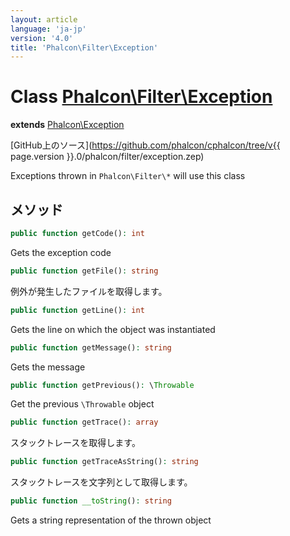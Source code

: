 ```yaml
---
layout: article
language: 'ja-jp'
version: '4.0'
title: 'Phalcon\Filter\Exception'
---
```

# Class [Phalcon\Filter\Exception](Phalcon_Filter_Exception)

**extends** [Phalcon\Exception](Phalcon_Exception)

[GitHub上のソース](https://github.com/phalcon/cphalcon/tree/v{{ page.version }}.0/phalcon/filter/exception.zep)

Exceptions thrown in `Phalcon\Filter\*` will use this class

## メソッド

```php
public function getCode(): int
```

Gets the exception code

```php
public function getFile(): string
```

例外が発生したファイルを取得します。

```php
public function getLine(): int
```

Gets the line on which the object was instantiated

```php
public function getMessage(): string
```

Gets the message

```php
public function getPrevious(): \Throwable
```

Get the previous `\Throwable` object

```php
public function getTrace(): array
```

スタックトレースを取得します。

```php
public function getTraceAsString(): string
```

スタックトレースを文字列として取得します。

```php
public function __toString(): string
```

Gets a string representation of the thrown object